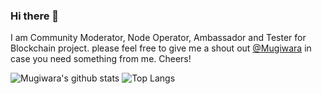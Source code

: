 ### Hi there 👋



I am Community Moderator, Node Operator, Ambassador and Tester for Blockchain project. please feel free to give me a shout out [@Mugiwara](https://twitter.com/themugiwara0x/) in case you need something from me. Cheers!


![Mugiwara's github stats](https://github-readme-stats.vercel.app/api?username=superadit98&hide=contribs,prs&show_icons=true&hide_border=true&title_color=000)
![Top Langs](https://github-readme-stats.vercel.app/api/top-langs/?username=superadit98&layout=compact&hide_border=true)

